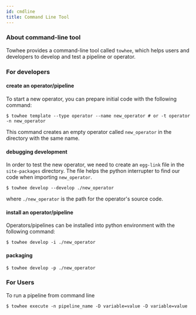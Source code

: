 ```yaml
---
id: cmdline
title: Command Line Tool
---
```


### About command-line tool

Towhee provides a command-line tool called `towhee`, which helps users and developers to develop and test a pipeline or operator.

### For developers

#### create an operator/pipeline

To start a new operator, you can prepare initial code with the following command:

```shell
$ towhee template --type operator --name new_operator # or -t operator -n new_operator
```

This command creates an empty operator called `new_operator` in the directory with the same name.

#### debugging development

In order to test the new operator, we need to create an `egg-link` file in the `site-packages` directory. The file helps the python interrupter to find our code when importing `new_operator`.

```shell
$ towhee develop --develop ./new_operator
```
where `./new_operator` is the path for the operator's  source code.

#### install an operator/pipeline

Operators/pipelines can be installed into python environment with the following command:
```shell 
$ towhee develop -i ./new_operator
```

#### packaging 

```shell
$ towhee develop -p ./new_operator
```

### For Users

To run a pipeline from command line

```shell
$ towhee execute -n pipeline_name -D variable=value -D variable=value

```